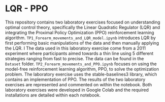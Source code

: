 # LQR - PPO
This repository contains two laboratory exercises focused on understanding optimal control theory, specifically the Linear Quadratic Regulator (LQR) and integrating the Proximal Policy Optimization (PPO) reinforcement learning algorithm. 
`TP1_Forearm_movements_and_LQR_model.ipynb`  introduces LQR by first performing basic manipulations of the data and then manually applying the LQR.
I The data used in this laboratory exercise come from a 2011 experiment where participants aimed towards a thin line using 5 different strategies ranging from fast to precise. The data can be found in the `Dataset` folder.
`TP2_Forearm_movements_and_PPO.ipynb` focuses on using the model-free reinforcement learning algorithm, PPO, to solve the optimization problem. The laboratory exercise uses the stable-baselines3 library, which contains an implementation of PPO. 
The results of the two laboratory exercises are represented and commented on within the notebook.
Both laboratory exercises were developed in Google Colab and the required installations are detailed within each notebook.
